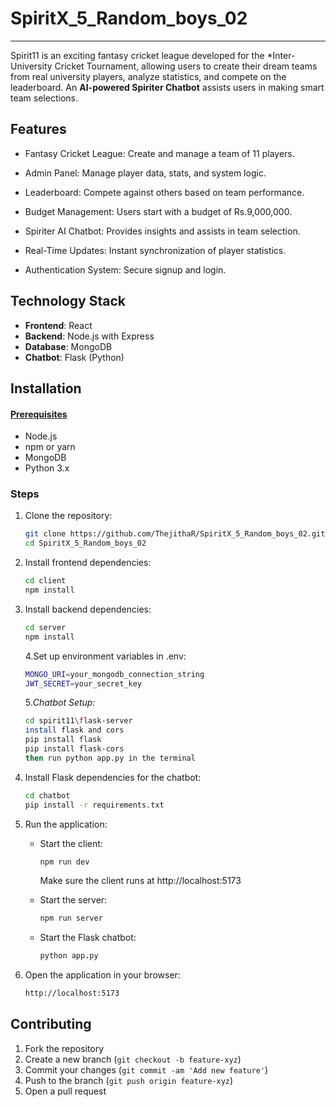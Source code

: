 # SpiritX_5_Random_boys_02

------

Spirit11 is an exciting fantasy cricket league developed for the *Inter-University Cricket Tournament, allowing users to create their dream teams from real university players, analyze statistics, and compete on the leaderboard. An **AI-powered Spiriter Chatbot** assists users in making smart team selections.

## Features

- Fantasy Cricket League: Create and manage a team of 11 players.

- Admin Panel: Manage player data, stats, and system logic.

- Leaderboard: Compete against others based on team performance.

- Budget Management: Users start with a budget of Rs.9,000,000.

- Spiriter AI Chatbot: Provides insights and assists in team selection.

- Real-Time Updates: Instant synchronization of player statistics.

- Authentication System: Secure signup and login.

## Technology Stack

- **Frontend**: React
- **Backend**: Node.js with Express
- **Database**: MongoDB
- **Chatbot**: Flask (Python)

## Installation

#### <u>Prerequisites</u>

- Node.js
- npm or yarn
- MongoDB
- Python 3.x

### Steps

1. Clone the repository:

   ```bash
   git clone https://github.com/ThejithaR/SpiritX_5_Random_boys_02.git
   cd SpiritX_5_Random_boys_02
   ```

2. Install frontend dependencies:

   ```bash
   cd client
   npm install
   ```

3. Install backend dependencies:

   ```bash
   cd server
   npm install
   ```

   4.Set up environment variables in .env:

   ```bash
   MONGO_URI=your_mongodb_connection_string
   JWT_SECRET=your_secret_key
   ```

   5.*Chatbot Setup:*

   ```bash
   cd spirit11\flask-server
   install flask and cors
   pip install flask
   pip install flask-cors
   then run python app.py in the terminal
   ```

4. Install Flask dependencies for the chatbot:

   ```bash
   cd chatbot
   pip install -r requirements.txt
   ```

5. Run the application:

   - Start the client:

     ```bash
     npm run dev
     ```

     Make sure the client runs at http://localhost:5173

   - Start the server:

     

     ```bash
     npm run server
     ```

     

   - Start the Flask chatbot:

     ```bash
     python app.py
     ```

6. Open the application in your browser:

   ```bash
   http://localhost:5173
   ```

## Contributing

1. Fork the repository
2. Create a new branch (`git checkout -b feature-xyz`)
3. Commit your changes (`git commit -am 'Add new feature'`)
4. Push to the branch (`git push origin feature-xyz`)
5. Open a pull request